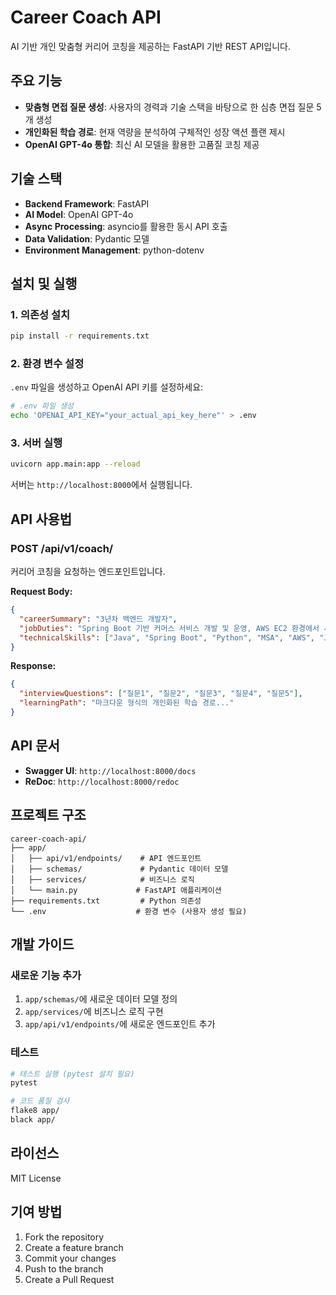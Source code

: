 # Career Coach API

AI 기반 개인 맞춤형 커리어 코칭을 제공하는 FastAPI 기반 REST API입니다.

## 주요 기능

- **맞춤형 면접 질문 생성**: 사용자의 경력과 기술 스택을 바탕으로 한 심층 면접 질문 5개 생성
- **개인화된 학습 경로**: 현재 역량을 분석하여 구체적인 성장 액션 플랜 제시
- **OpenAI GPT-4o 통합**: 최신 AI 모델을 활용한 고품질 코칭 제공

## 기술 스택

- **Backend Framework**: FastAPI
- **AI Model**: OpenAI GPT-4o
- **Async Processing**: asyncio를 활용한 동시 API 호출
- **Data Validation**: Pydantic 모델
- **Environment Management**: python-dotenv

## 설치 및 실행

### 1. 의존성 설치

```bash
pip install -r requirements.txt
```

### 2. 환경 변수 설정

`.env` 파일을 생성하고 OpenAI API 키를 설정하세요:

```bash
# .env 파일 생성
echo 'OPENAI_API_KEY="your_actual_api_key_here"' > .env
```

### 3. 서버 실행

```bash
uvicorn app.main:app --reload
```

서버는 `http://localhost:8000`에서 실행됩니다.

## API 사용법

### POST /api/v1/coach/

커리어 코칭을 요청하는 엔드포인트입니다.

**Request Body:**

```json
{
  "careerSummary": "3년차 백엔드 개발자",
  "jobDuties": "Spring Boot 기반 커머스 서비스 개발 및 운영, AWS EC2 환경에서 서비스 배포",
  "technicalSkills": ["Java", "Spring Boot", "Python", "MSA", "AWS", "JPA"]
}
```

**Response:**

```json
{
  "interviewQuestions": ["질문1", "질문2", "질문3", "질문4", "질문5"],
  "learningPath": "마크다운 형식의 개인화된 학습 경로..."
}
```

## API 문서

- **Swagger UI**: `http://localhost:8000/docs`
- **ReDoc**: `http://localhost:8000/redoc`

## 프로젝트 구조

```
career-coach-api/
├── app/
│   ├── api/v1/endpoints/    # API 엔드포인트
│   ├── schemas/             # Pydantic 데이터 모델
│   ├── services/            # 비즈니스 로직
│   └── main.py             # FastAPI 애플리케이션
├── requirements.txt         # Python 의존성
└── .env                    # 환경 변수 (사용자 생성 필요)
```

## 개발 가이드

### 새로운 기능 추가

1. `app/schemas/`에 새로운 데이터 모델 정의
2. `app/services/`에 비즈니스 로직 구현
3. `app/api/v1/endpoints/`에 새로운 엔드포인트 추가

### 테스트

```bash
# 테스트 실행 (pytest 설치 필요)
pytest

# 코드 품질 검사
flake8 app/
black app/
```

## 라이선스

MIT License

## 기여 방법

1. Fork the repository
2. Create a feature branch
3. Commit your changes
4. Push to the branch
5. Create a Pull Request
